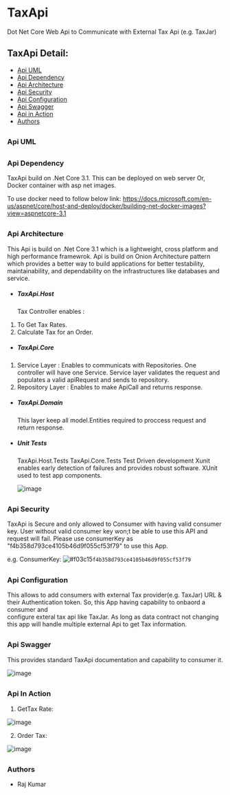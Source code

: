 # TaxApi
Dot Net Core Web Api to Communicate with External Tax Api (e.g. TaxJar)

## TaxApi Detail:

* [Api UML](#api-uml-field) 
* [Api Dependency](#api-dependency-field) 
* [Api Architecture](#api-arc-field) 
* [Api Security](#api-security-field) 
* [Api Configuration](#api-config-field) 
* [Api Swagger](#api-swagger-field) 
* [Api in Action](#api-action-field) 
* [Authors](#api-authors-field) 

## <h3 id="api-uml-field">Api UML</h3>

## <h3 id="api-dependency-field">Api Dependency</h3> 
TaxApi build on .Net Core 3.1. This can be deployed on web server Or, Docker container with asp net images.

To use docker need to follow below link:
https://docs.microsoft.com/en-us/aspnet/core/host-and-deploy/docker/building-net-docker-images?view=aspnetcore-3.1

## <h3 id="api-arc-field">Api Architecture</h3>  

This Api is build on .Net Core 3.1 which is a lightweight, cross platform and high performance framewrok. Api is build on Onion Architecture pattern which provides a better way to build applications for better testability, maintainability, and  dependability on the infrastructures like databases and service.

* <h5 id="api-arc-field">TaxApi.Host</h5>
  Tax Controller enables :
1. To Get Tax Rates.
2. Calculate Tax for an Order.
* <h5 id="api-arc-field">TaxApi.Core</h5>
1. Service Layer : Enables to communicats with Repositories. One controller will have one Service. Service layer validates the request and populates a valid 
                  apiRequest and sends to repository.  
2. Repository Layer : Enables to make ApiCall and returns response.

* <h5 id="api-arc-field">TaxApi.Domain</h5>   
          This layer keep all model.Entities required to proccess request and return response.

* <h5 id="api-arc-field">Unit Tests</h5>
          TaxApi.Host.Tests 
          TaxApi.Core.Tests           
          Test Driven development Xunit enables early detection of failures and provides robust software. XUnit used to test app components.
          
    ![image](https://user-images.githubusercontent.com/1794465/115149600-e07c8d00-a032-11eb-9852-5e3b5b717239.png)

## <h3 id="api-security-field">Api Security</h3>
   TaxApi is Secure and only allowed to Consumer with having valid consumer key. User without valid consumer key won;t be able to use this API and request will fail.
   Please use consumerKey as "f4b358d793ce4105b46d9f055cf53f79" to use this App. 
  
   e.g. ConsumerKey: ![#f03c15](https://via.placeholder.com/15/f03c15/000000?text=+)`f4b358d793ce4105b46d9f055cf53f79`

## <h3 id="api-config-field">Api Configuration</h3>
   This allows to add consumers with external Tax provider(e.g. TaxJar) URL & their Authentication token. So, this App having capability to onbaord a consumer and     
   configure exteral tax api like TaxJar. As long as data contract not changing this app will handle multiple external Api to get Tax information.
 
## <h3 id="api-swagger-field">Api Swagger</h3>
   This provides standard TaxApi documentation and capability to consumer it.
          
   ![image](https://user-images.githubusercontent.com/1794465/115150554-dfe5f580-a036-11eb-9443-c3da4e220963.png)

## <h3 id="api-action-field">Api In Action</h3>
   
   1. GetTax Rate:
   
   ![image](https://user-images.githubusercontent.com/1794465/115150756-cdb88700-a037-11eb-8da8-64cd1fa4a0ed.png)
   
   2. Order Tax:
    
   ![image](https://user-images.githubusercontent.com/1794465/115151201-d5792b00-a039-11eb-883f-0d183aebf069.png)

## <h3 id="api-authors-field">Authors</h3> 
- Raj Kumar
